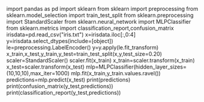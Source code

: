 import pandas as pd
import sklearn
from sklearn import preprocessing
from sklearn.model_selection import train_test_split
from sklearn.preprocessing import StandardScaler
from sklearn.neural_network import MLPClassifier
from sklearn.metrics import classification_report,confusion_matrix
irisdata=pd.read_csv("iris.txt")
x=irisdata.iloc[:,0:4]
y=irisdata.select_dtypes(include=[object])
le=preprocessing.LabelEncoder()
y=y.apply(le.fit_transform)
x_train,x_test,y_train,y_test=train_test_split(x,y,test_size=0.20)
scaler=StandardScaler()
scaler.fit(x_train)
x_train=scaler.transform(x_train)
x_test=scaler.transform(x_test)
mlp=MLPClassifier(hidden_layer_sizes=(10,10,10),max_iter=1000)
mlp.fit(x_train,y_train.values.ravel())
predictions=mlp.predict(x_test)
print(predictions)
print(confusion_matrix(y_test,predictions))
print(classification_report(y_test,predictions))
